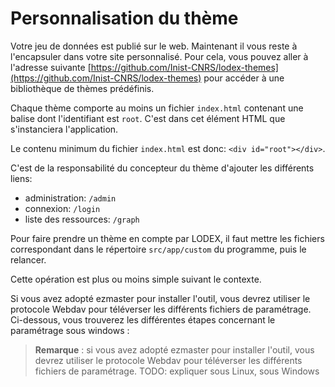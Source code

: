 # Personnalisation du thème

Votre jeu de données est publié sur le web. Maintenant il vous reste à l'encapsuler dans votre site personnalisé. Pour cela, vous pouvez aller à l'adresse suivante  [https://github.com/Inist-CNRS/lodex-themes](https://github.com/Inist-CNRS/lodex-themes) pour accéder à une bibliothèque de thèmes prédéfinis.

Chaque thème comporte au moins un fichier `index.html` contenant une balise dont l'identifiant est `root`. C'est dans cet élément HTML que s'instanciera l'application.

Le contenu minimum du fichier `index.html` est donc: `<div id="root"></div>`.

C'est de la responsabilité du concepteur du thème d'ajouter les différents liens:

* administration: `/admin`
* connexion: `/login`
* liste des ressources: `/graph`

Pour faire prendre un thème en compte par LODEX, il faut mettre les fichiers correspondant dans le répertoire `src/app/custom` du programme, puis le relancer.

Cette opération est plus ou moins simple suivant le contexte.



Si vous avez adopté ezmaster pour installer l'outil, vous devrez utiliser le protocole Webdav pour téléverser les différents fichiers de paramétrage. Ci-dessous, vous trouverez les différentes étapes concernant le paramétrage sous windows : 



> **Remarque** : si vous avez adopté ezmaster pour installer l'outil, vous devrez utiliser le protocole Webdav pour téléverser les différents fichiers de paramétrage. TODO: expliquer sous Linux, sous Windows



